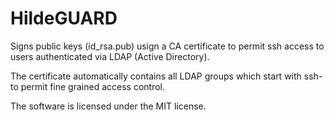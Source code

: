 # HildeGUARD
Signs public keys (id_rsa.pub) usign a CA certificate to permit ssh access to
users authenticated via LDAP (Active Directory).

The certificate automatically contains all LDAP groups which start with ssh-
to permit fine grained access control.

The software is licensed under the MIT license.
